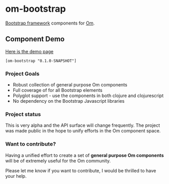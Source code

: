 # om-bootstrap

[Bootstrap framework](http://http://getbootstrap.com/) components for [Om](https://github.com/swannodette/om).

## Component Demo

[Here is the demo page](http://om-bootstrap.tonylandis.com)


```
[om-bootstrap "0.1.0-SNAPSHOT"]
```


### Project Goals

* Robust collection of general purpose Om components
* Full coverage of for all Bootstrap elements
* Polyglot support - use the components in both clojure and clojurescript
* No dependency on the Bootstrap Javascript libraries

### Project status

This is very alpha and the API surface will change frequently.
The project was made public in the hope to unify efforts in the Om component space.

### Want to contribute?

Having a unified effort to create a set of 
__general purpose Om components__
will be of extremely useful for the Om community.  

Please let me know if you want to contribute, I would be thrilled to have your help.
